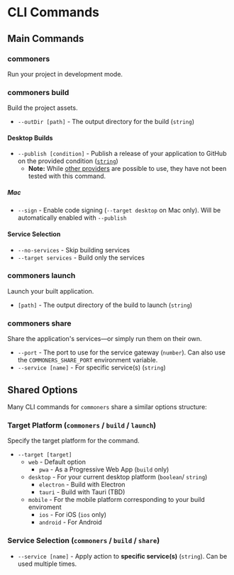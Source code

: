 # CLI Commands

## Main Commands
### commoners
Run your project in development mode. 

### commoners build
Build the project assets.
- `--outDir [path]` - The output directory for the build (`string`)

#### Desktop Builds
- `--publish [condition]` - Publish a release of your application to GitHub on the provided condition ([`string`](https://www.electron.build/configuration/publish.html#how-to-publish))
    - **Note:** While [other providers](https://www.electron.build/configuration/publish.html#publishers) are possible to use, they have not been tested with this command.

##### Mac
- `--sign` - Enable code signing (`--target desktop` on Mac only). Will be automatically enabled with `--publish`

#### Service Selection
- `--no-services` - Skip building services
- `--target services` - Build only the services

### commoners launch
Launch your built application.
- `[path]` - The output directory of the build to launch (`string`)

### commoners share
Share the application's services—or simply run them on their own.
- `--port` - The port to use for the service gateway (`number`). Can also use the `COMMONERS_SHARE_PORT` environment variable.
- `--service [name]` - For specific service(s) (`string`)

## Shared Options
Many CLI commands for `commoners` share a similar options structure:

### Target Platform (`commoners` / `build` / `launch`)
Specify the target platform for the command.
- `--target [target]`
    - `web` - Default option
        - `pwa` - As a Progressive Web App (`build` only)
    - `desktop` - For your current desktop platform (`boolean`/ `string`)
        - `electron` - Build with Electron
        - `tauri` - Build with Tauri (TBD)
    - `mobile` - For the mobile platform corresponding to your build enviroment 
        - `ios` - For iOS (`ios` only)
        - `android` - For Android
    

### Service Selection (`commoners` / `build` / `share`)
- `--service [name]` - Apply action to **specific service(s)** (`string`). Can be used multiple times.